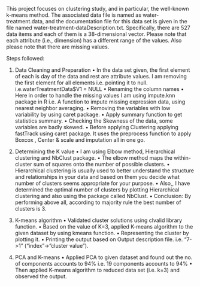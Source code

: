 This project focuses on clustering study, and in particular, the well-known k-means method. The associated data file is named as water-treatment.data, and the documentation file for this data set is given in the file named water-treatment-dataDescription.txt. Specifically, there are 527 data items and each of them is a 38-dimensional vector. Please note that each attribute (i.e., dimension) has a different range of the values. Also please note that there are missing values.

Steps followed:

1.	Data Cleaning and Preparation
•	In the data set given, the first element of each is day of the data and rest are attribute values. I am removing the first element for all elements i.e. pointing it to null. 
i.e.waterTreatmentData$V1 = NULL
•	Renaming the column names
•	Here in order to handle the missing values I am using impute.knn package in R i.e. A function to impute missing expression data, using nearest neighbor averaging.
•	Removing the variables with low variability by using caret package.
•	Apply summary function to get statistics summary.
•	Checking the Skewness of the data, some variables are badly skewed.
•	Before applying Clustering applying fastTrack using caret package. It uses the preprocess function to apply Boxcox , Center & scale and imputation all in one go.

2.	Determining the K value
•	I am using Elbow method, Hierarchical clustering and NbClust package.
•	The elbow method maps the within-cluster sum of squares onto the number of possible clusters.
•	Hierarchical clustering is usually used to better understand the structure and relationships in your data and based on them you decide what number of clusters seems appropriate for your purpose. 
•	Also,, I have determined the optimal number of clusters by plotting Hierarchical clustering and also using the package called NbClust.
•	Conclusion: By performing above all, according to majority rule the best number of clusters is 3.

3.	K-means algorithm
•	Validated cluster solutions using clvalid library function.
•	Based on the value of K=3, applied K-means algorithm to the given dataset by using kmeans function.
•	Representing the cluster by plotting it.
•	Printing the output based on Output description file. i.e. “7->1” (“index”->”cluster value”).
4.	PCA and K-means
•	Applied PCA to given dataset and found out the no. of components accounts to 94% i.e. 19 components accounts to 94%
•	Then applied K-means algorithm to reduced data set (i.e. k=3) and observed the output.

